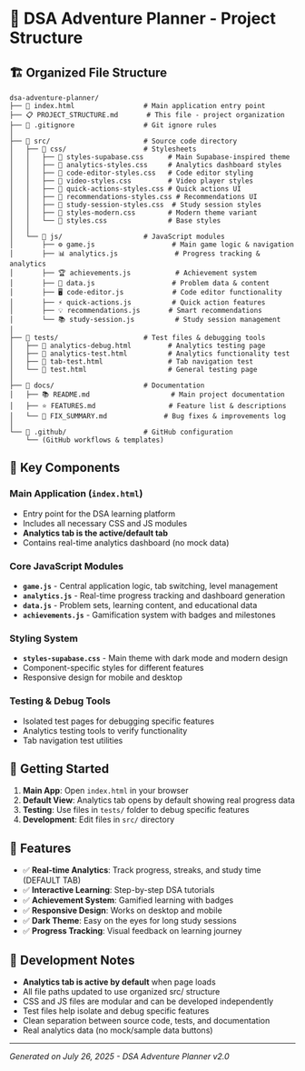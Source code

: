 # 📁 DSA Adventure Planner - Project Structure

## 🏗️ **Organized File Structure**

```
dsa-adventure-planner/
├── 📄 index.html                 # Main application entry point
├── 📋 PROJECT_STRUCTURE.md       # This file - project organization
├── 🔧 .gitignore                 # Git ignore rules
│
├── 📂 src/                       # Source code directory
│   ├── 📂 css/                   # Stylesheets
│   │   ├── 🎨 styles-supabase.css      # Main Supabase-inspired theme
│   │   ├── 🎨 analytics-styles.css     # Analytics dashboard styles
│   │   ├── 🎨 code-editor-styles.css   # Code editor styling
│   │   ├── 🎨 video-styles.css         # Video player styles
│   │   ├── 🎨 quick-actions-styles.css # Quick actions UI
│   │   ├── 🎨 recommendations-styles.css # Recommendations UI
│   │   ├── 🎨 study-session-styles.css  # Study session styles
│   │   ├── 🎨 styles-modern.css        # Modern theme variant
│   │   └── 🎨 styles.css               # Base styles
│   │
│   └── 📂 js/                    # JavaScript modules
│       ├── ⚙️ game.js                   # Main game logic & navigation
│       ├── 📊 analytics.js              # Progress tracking & analytics
│       ├── 🏆 achievements.js           # Achievement system
│       ├── 💾 data.js                   # Problem data & content
│       ├── 🖥️ code-editor.js            # Code editor functionality
│       ├── ⚡ quick-actions.js          # Quick action features
│       ├── 💡 recommendations.js       # Smart recommendations
│       └── 📚 study-session.js          # Study session management
│
├── 📂 tests/                     # Test files & debugging tools
│   ├── 🧪 analytics-debug.html         # Analytics testing page
│   ├── 🧪 analytics-test.html          # Analytics functionality test
│   ├── 🧪 tab-test.html                # Tab navigation test
│   └── 🧪 test.html                    # General testing page
│
├── 📂 docs/                      # Documentation
│   ├── 📚 README.md                    # Main project documentation
│   ├── ⭐ FEATURES.md                  # Feature list & descriptions
│   └── 🔧 FIX_SUMMARY.md              # Bug fixes & improvements log
│
└── 📂 .github/                   # GitHub configuration
    └── (GitHub workflows & templates)
```

## 🎯 **Key Components**

### **Main Application (`index.html`)**
- Entry point for the DSA learning platform
- Includes all necessary CSS and JS modules
- **Analytics tab is the active/default tab**
- Contains real-time analytics dashboard (no mock data)

### **Core JavaScript Modules**
- **`game.js`** - Central application logic, tab switching, level management
- **`analytics.js`** - Real-time progress tracking and dashboard generation
- **`data.js`** - Problem sets, learning content, and educational data
- **`achievements.js`** - Gamification system with badges and milestones

### **Styling System**
- **`styles-supabase.css`** - Main theme with dark mode and modern design
- Component-specific styles for different features
- Responsive design for mobile and desktop

### **Testing & Debug Tools**
- Isolated test pages for debugging specific features
- Analytics testing tools to verify functionality
- Tab navigation test utilities

## 🚀 **Getting Started**

1. **Main App**: Open `index.html` in your browser
2. **Default View**: Analytics tab opens by default showing real progress data
3. **Testing**: Use files in `tests/` folder to debug specific features
4. **Development**: Edit files in `src/` directory

## 📱 **Features**

- ✅ **Real-time Analytics**: Track progress, streaks, and study time (DEFAULT TAB)
- ✅ **Interactive Learning**: Step-by-step DSA tutorials
- ✅ **Achievement System**: Gamified learning with badges
- ✅ **Responsive Design**: Works on desktop and mobile
- ✅ **Dark Theme**: Easy on the eyes for long study sessions
- ✅ **Progress Tracking**: Visual feedback on learning journey

## 🔧 **Development Notes**

- **Analytics tab is active by default** when page loads
- All file paths updated to use organized src/ structure
- CSS and JS files are modular and can be developed independently
- Test files help isolate and debug specific features
- Clean separation between source code, tests, and documentation
- Real analytics data (no mock/sample data buttons)

---
*Generated on July 26, 2025 - DSA Adventure Planner v2.0*
